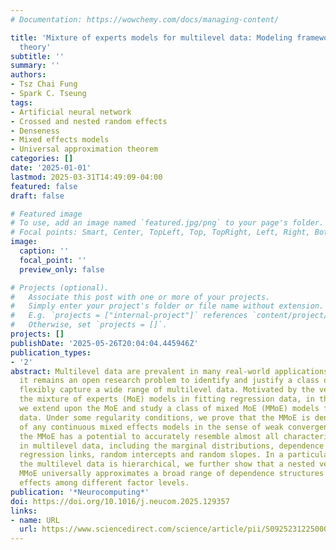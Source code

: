 ```yaml
---
# Documentation: https://wowchemy.com/docs/managing-content/

title: 'Mixture of experts models for multilevel data: Modeling framework and approximation
  theory'
subtitle: ''
summary: ''
authors:
- Tsz Chai Fung
- Spark C. Tseung
tags:
- Artificial neural network
- Crossed and nested random effects
- Denseness
- Mixed effects models
- Universal approximation theorem
categories: []
date: '2025-01-01'
lastmod: 2025-03-31T14:49:09-04:00
featured: false
draft: false

# Featured image
# To use, add an image named `featured.jpg/png` to your page's folder.
# Focal points: Smart, Center, TopLeft, Top, TopRight, Left, Right, BottomLeft, Bottom, BottomRight.
image:
  caption: ''
  focal_point: ''
  preview_only: false

# Projects (optional).
#   Associate this post with one or more of your projects.
#   Simply enter your project's folder or file name without extension.
#   E.g. `projects = ["internal-project"]` references `content/project/deep-learning/index.md`.
#   Otherwise, set `projects = []`.
projects: []
publishDate: '2025-05-26T20:04:04.445946Z'
publication_types:
- '2'
abstract: Multilevel data are prevalent in many real-world applications. However,
  it remains an open research problem to identify and justify a class of models that
  flexibly capture a wide range of multilevel data. Motivated by the versatility of
  the mixture of experts (MoE) models in fitting regression data, in this article
  we extend upon the MoE and study a class of mixed MoE (MMoE) models for multilevel
  data. Under some regularity conditions, we prove that the MMoE is dense in the space
  of any continuous mixed effects models in the sense of weak convergence. As a result,
  the MMoE has a potential to accurately resemble almost all characteristics inherited
  in multilevel data, including the marginal distributions, dependence structures,
  regression links, random intercepts and random slopes. In a particular case where
  the multilevel data is hierarchical, we further show that a nested version of the
  MMoE universally approximates a broad range of dependence structures of the random
  effects among different factor levels.
publication: '*Neurocomputing*'
doi: https://doi.org/10.1016/j.neucom.2025.129357
links:
- name: URL
  url: https://www.sciencedirect.com/science/article/pii/S0925231225000293
---
```

